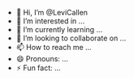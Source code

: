 - 👋 Hi, I’m @LeviCallen
- 👀 I’m interested in ...
- 🌱 I’m currently learning ...
- 💞️ I’m looking to collaborate on ...
- 📫 How to reach me ...
- 😄 Pronouns: ...
- ⚡ Fun fact: ...

<!---
LeviCallen/LeviCallen is a ✨ special ✨ repository because its `README.md` (this file) appears on your GitHub profile.
You can click the Preview link to take a look at your changes.
--->
